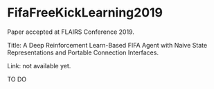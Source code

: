 # FifaFreeKickLearning2019

Paper accepted at FLAIRS Conference 2019.

Title: A Deep Reinforcement Learn-Based FIFA Agent with Naive State Representations and Portable Connection Interfaces.

Link: not available yet.

TO DO
